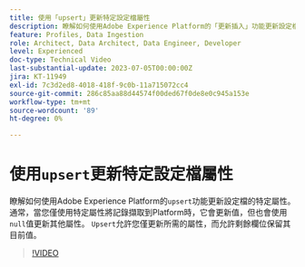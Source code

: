 ```yaml
---
title: 使用「upsert」更新特定設定檔屬性
description: 瞭解如何使用Adobe Experience Platform的「更新插入」功能更新設定檔的特定屬性。
feature: Profiles, Data Ingestion
role: Architect, Data Architect, Data Engineer, Developer
level: Experienced
doc-type: Technical Video
last-substantial-update: 2023-07-05T00:00:00Z
jira: KT-11949
exl-id: 7c3d2ed8-4018-418f-9c0b-11a715072cc4
source-git-commit: 286c85aa88d44574f00ded67f0de8e0c945a153e
workflow-type: tm+mt
source-wordcount: '89'
ht-degree: 0%

---
```


# 使用`upsert`更新特定設定檔屬性

瞭解如何使用Adobe Experience Platform的`upsert`功能更新設定檔的特定屬性。 通常，當您僅使用特定屬性將記錄擷取到Platform時，它會更新值，但也會使用`null`值更新其他屬性。 `Upsert`允許您僅更新所需的屬性，而允許剩餘欄位保留其目前值。

>[!VIDEO](https://video.tv.adobe.com/v/3443452/?learn=on&enablevpops&captions=chi_hant)
